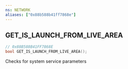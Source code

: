 ```yaml
---
ns: NETWORK
aliases: ["0x88b588b41ff7868e"]
---
```

## GET_IS_LAUNCH_FROM_LIVE_AREA

```c
// 0x88B588B41FF7868E
bool GET_IS_LAUNCH_FROM_LIVE_AREA();
```

Checks for system service parameters

